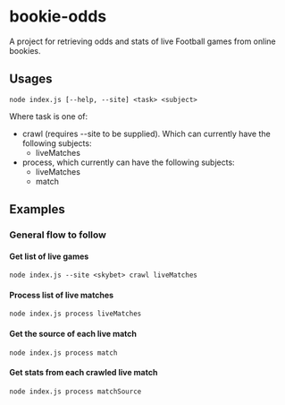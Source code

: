 # bookie-odds

A project for retrieving odds and stats of live Football games from online bookies.

## Usages
`node index.js [--help, --site] <task> <subject>`

Where task is one of:
* crawl (requires --site to be supplied). Which can currently have the following subjects:
    - liveMatches
* process, which currently can have the following subjects:
    - liveMatches
    - match

## Examples

### General flow to follow
#### Get list of live games
```
node index.js --site <skybet> crawl liveMatches
```

#### Process list of live matches
```
node index.js process liveMatches
```

#### Get the source of each live match
```
node index.js process match
```

#### Get stats from each crawled live match
```
node index.js process matchSource
```
